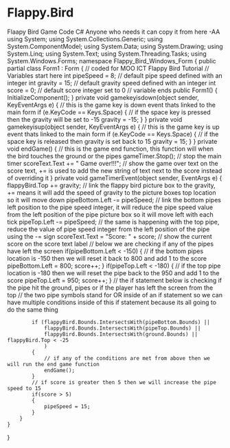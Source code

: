 # Flappy.Bird
Flaapy Bird Game Code C#
Anyone who needs it can copy it from here -AA
using System;
using System.Collections.Generic;
using System.ComponentModel;
using System.Data;
using System.Drawing;
using System.Linq;
using System.Text;
using System.Threading.Tasks;
using System.Windows.Forms;
namespace Flappy_Bird_Windows_Form
{
    public partial class Form1 : Form
    {
        // coded for MOO ICT Flappy Bird Tutorial
        // Variables start here
        int pipeSpeed = 8; // default pipe speed defined with an integer
        int gravity = 15; // default gravity speed defined with an integer
        int score = 0; // default score integer set to 0
        // variable ends
        public Form1()
        {
            InitializeComponent();
        }
        private void gamekeyisdown(object sender, KeyEventArgs e)
        {
            // this is the game key is down event thats linked to the main form
            if (e.KeyCode == Keys.Space)
            {
                // if the space key is pressed then the gravity will be set to -15
                gravity = -15;
            }
        }
        private void gamekeyisup(object sender, KeyEventArgs e)
        {
            // this is the game key is up event thats linked to the main form
            if (e.KeyCode == Keys.Space)
            {
                // if the space key is released then gravity is set back to 15
                gravity = 15;
            }
        }
        private void endGame()
        {
            // this is the game end function, this function will when the bird touches the ground or the pipes
            gameTimer.Stop(); // stop the main timer
            scoreText.Text += " Game over!!!"; // show the game over text on the score text, += is used to add the new string of text next to the score instead of overriding it
        }
        private void gameTimerEvent(object sender, EventArgs e)
        {
            flappyBird.Top += gravity; // link the flappy bird picture box to the gravity, += means it will add the speed of gravity to the picture boxes top location so it will move down
            pipeBottom.Left -= pipeSpeed; // link the bottom pipes left position to the pipe speed integer, it will reduce the pipe speed value from the left position of the pipe picture box so it will move left with each tick
            pipeTop.Left -= pipeSpeed; // the same is happening with the top pipe, reduce the value of pipe speed integer from the left position of the pipe using the -= sign
            scoreText.Text = "Score: " + score; // show the current score on the score text label
            // below we are checking if any of the pipes have left the screen
            if(pipeBottom.Left < -150)
            {
                // if the bottom pipes location is -150 then we will reset it back to 800 and add 1 to the score
                pipeBottom.Left = 800;
                score++;
            }
            if(pipeTop.Left < -180)
            {
                // if the top pipe location is -180 then we will reset the pipe back to the 950 and add 1 to the score
                pipeTop.Left = 950;
                score++;
            }
            // the if statement below is checking if the pipe hit the ground, pipes or if the player has left the screen from the top
            // the two pipe symbols stand for OR inside of an if statement so we can have multiple conditions inside of this if statement because its all going to do the same thing
            
            if (flappyBird.Bounds.IntersectsWith(pipeBottom.Bounds) ||
                flappyBird.Bounds.IntersectsWith(pipeTop.Bounds) ||
                flappyBird.Bounds.IntersectsWith(ground.Bounds) || flappyBird.Top < -25
                )
            {
                // if any of the conditions are met from above then we will run the end game function
                endGame();
            }
            // if score is greater then 5 then we will increase the pipe speed to 15
            if(score > 5)
            {
                pipeSpeed = 15;
            }
        }
    }
}

